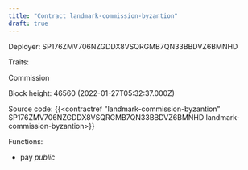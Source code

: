 ```yaml
---
title: "Contract landmark-commission-byzantion"
draft: true
---
```

Deployer: SP176ZMV706NZGDDX8VSQRGMB7QN33BBDVZ6BMNHD

Traits:
 
Commission


Block height: 46560 (2022-01-27T05:32:37.000Z)

Source code: {{<contractref "landmark-commission-byzantion" SP176ZMV706NZGDDX8VSQRGMB7QN33BBDVZ6BMNHD landmark-commission-byzantion>}}

Functions:

* pay _public_
